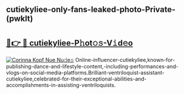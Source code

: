 ## cutiekyliee-only-fans​-leaked-photo​-Private-(pwklt)


# <h2><a href="https://mediaupload.pro?title=cutiekyliee&ref=git">🔗👉 🔴 cutiekyliee-P𝚑ot𝚘𝚜-V𝚒d𝚎o</a></h2>

[![Corinna Kopf Nue Nu𝚍e𝚜](https://i.imgur.com/0qMVB7G.gif)](https://mediaupload.pro?title=cutiekyliee&ref=git)
Online-influencer-cutiekyliee,known-for-publishing-dance-and-lifestyle-content,-including-performances-and-vlogs-on-social-media-platforms.Brilliant-ventriloquist-assistant-cutiekyliee,celebrated-for-their-exceptional-abilities-and-accomplishments-in-assisting-ventriloquists.  